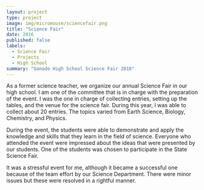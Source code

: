 ```yaml
---
layout: project
type: project
image: img/micromouse/sciencefair.png
title: "Science Fair"
date: 2016
published: false
labels:
  - Science Fair
  - Projects
  - High School
summary: "Ganado High School Science Fair 2016"
---
```


As a former science teacher, we organize our annual Science Fair in our high school. I am one of the committee that is in charge with the preparation of the event. I was the one in charge of collecting entries, setting up the tables, and the venue for the science fair. During this year, I was able to collect about 20 entries. The topics varied from Earth Science, Biology, Chemistry, and Physics. 

During the event, the students were able to demonstrate and apply the knowledge and skills that they learn in the field of science. Everyone who attended the event were impressed about the ideas that were presented by our students. One of the students was chosen to participate in the State Science Fair.

It was a stressful event for me, although it became a successful one because of the team effort by our Science Department. There were minor issues but these were resolved in a rightful manner.
